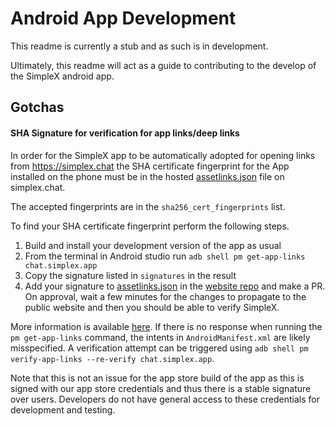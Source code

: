 # Android App Development

This readme is currently a stub and as such is in development.

Ultimately, this readme will act as a guide to contributing to the develop of the SimpleX android app.


## Gotchas

#### SHA Signature for verification for app links/deep links

In order for the SimpleX app to be automatically adopted for opening links from https://simplex.chat the SHA certificate fingerprint for the App installed on the phone must be in the hosted [assetlinks.json](https://simplex.chat/.well-known/assetlinks.json) file on simplex.chat.

The accepted fingerprints are in the `sha256_cert_fingerprints` list.

To find your SHA certificate fingerprint perform the following steps.

1. Build and install your development version of the app as usual
2. From the terminal in Android studio run `adb shell pm get-app-links chat.simplex.app`
3. Copy the signature listed in `signatures` in the result
4. Add your signature to [assetlinks.json](https://github.com/simplex-chat/website/blob/master/.well-known/assetlinks.json) in the [website repo](https://github.com/simplex-chat/website) and make a PR. On approval, wait a few minutes for the changes to propagate to the public website and then you should be able to verify SimpleX.

More information is available [here](https://developer.android.com/training/app-links/verify-site-associations#manual-verification). If there is no response when running the `pm get-app-links` command, the intents in `AndroidManifest.xml` are likely misspecified. A verification attempt can be triggered using `adb shell pm verify-app-links --re-verify chat.simplex.app`. 

Note that this is not an issue for the app store build of the app as this is signed with our app store credentials and thus there is a stable signature over users. Developers do not have general access to these credentials for development and testing.
